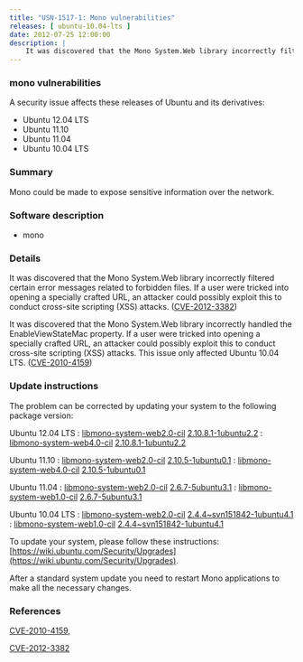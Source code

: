 ```yaml
---
title: "USN-1517-1: Mono vulnerabilities"
releases: [ ubuntu-10.04-lts ]
date: 2012-07-25 12:00:00
description: |
    It was discovered that the Mono System.Web library incorrectly filtered certain error messages related to forbidden files. If a user were tricked into opening a specially crafted URL, an attacker could possibly exploit this to conduct cross-site scripting (XSS) attacks. ([CVE-2012-3382](http://people.ubuntu.com/~ubuntu-security/cve/CVE-2012-3382))
--- 
```

 
### mono vulnerabilities

A security issue affects these releases of Ubuntu and its derivatives:

* Ubuntu 12.04 LTS
* Ubuntu 11.10
* Ubuntu 11.04
* Ubuntu 10.04 LTS

### Summary

Mono could be made to expose sensitive information over the network. 

### Software description

* mono 

### Details

It was discovered that the Mono System.Web library incorrectly filtered certain error messages related to forbidden files. If a user were tricked into opening a specially crafted URL, an attacker could possibly exploit this to conduct cross-site scripting (XSS) attacks. ([CVE-2012-3382](http://people.ubuntu.com/~ubuntu-security/cve/CVE-2012-3382))

It was discovered that the Mono System.Web library incorrectly handled the EnableViewStateMac property. If a user were tricked into opening a specially crafted URL, an attacker could possibly exploit this to conduct cross-site scripting (XSS) attacks. This issue only affected Ubuntu 10.04 LTS. ([CVE-2010-4159](http://people.ubuntu.com/~ubuntu-security/cve/CVE-2010-4159)) 

### Update instructions

The problem can be corrected by updating your system to the following package version:

Ubuntu 12.04 LTS
 : [libmono-system-web2.0-cil](https://launchpad.net/ubuntu/+source/mono) <span> [2.10.8.1-1ubuntu2.2](https://launchpad.net/ubuntu/+source/mono/2.10.8.1-1ubuntu2.2) </span> 
 : [libmono-system-web4.0-cil](https://launchpad.net/ubuntu/+source/mono) <span> [2.10.8.1-1ubuntu2.2](https://launchpad.net/ubuntu/+source/mono/2.10.8.1-1ubuntu2.2) </span> 

Ubuntu 11.10
 : [libmono-system-web2.0-cil](https://launchpad.net/ubuntu/+source/mono) <span> [2.10.5-1ubuntu0.1](https://launchpad.net/ubuntu/+source/mono/2.10.5-1ubuntu0.1) </span> 
 : [libmono-system-web4.0-cil](https://launchpad.net/ubuntu/+source/mono) <span> [2.10.5-1ubuntu0.1](https://launchpad.net/ubuntu/+source/mono/2.10.5-1ubuntu0.1) </span> 

Ubuntu 11.04
 : [libmono-system-web2.0-cil](https://launchpad.net/ubuntu/+source/mono) <span> [2.6.7-5ubuntu3.1](https://launchpad.net/ubuntu/+source/mono/2.6.7-5ubuntu3.1) </span> 
 : [libmono-system-web1.0-cil](https://launchpad.net/ubuntu/+source/mono) <span> [2.6.7-5ubuntu3.1](https://launchpad.net/ubuntu/+source/mono/2.6.7-5ubuntu3.1) </span> 

Ubuntu 10.04 LTS
 : [libmono-system-web2.0-cil](https://launchpad.net/ubuntu/+source/mono) <span> [2.4.4~svn151842-1ubuntu4.1](https://launchpad.net/ubuntu/+source/mono/2.4.4~svn151842-1ubuntu4.1) </span> 
 : [libmono-system-web1.0-cil](https://launchpad.net/ubuntu/+source/mono) <span> [2.4.4~svn151842-1ubuntu4.1](https://launchpad.net/ubuntu/+source/mono/2.4.4~svn151842-1ubuntu4.1) </span> 

To update your system, please follow these instructions: [https://wiki.ubuntu.com/Security/Upgrades](https://wiki.ubuntu.com/Security/Upgrades).

After a standard system update you need to restart Mono applications to make all the necessary changes. 

### References

 [CVE-2010-4159](http://people.ubuntu.com/~ubuntu-security/cve/CVE-2010-4159), 

 [CVE-2012-3382](http://people.ubuntu.com/~ubuntu-security/cve/CVE-2012-3382)
 
